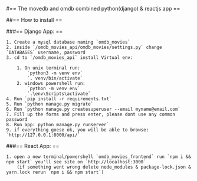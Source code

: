 #== The movedb and omdb combined python(django) & reactjs app ==

##== How to install ==

###== Django App: ==

    1. Create a mysql database naming `omdb_movies`
    2. inside `/omdb_movies_api/omdb_movies/settings.py` change `DATABASES` username, password
    3. cd to `/omdb_movies_api` install Virtual env:
    
        1. On unix terminal run:
            `python3 -m venv env`
            `. venv/bin/activate`
        2. windows powershell run:
            `python -m venv env`
            `.\env\Scripts\activate`
    4. Run `pip install -r requirements.txt`
    5. Run `python manage.py migrate`
    6. Run `python manage.py createsuperuser --email myname@email.com`
    7. Fill up the forms and press enter, please dont use any common password
    8. Run app: python manage.py runserver`
    9. if everything goese ok, you will be able to browse: `http://127.0.0.1:8000/api/`

###== React App: ==

    1. open a new terminal/powershell `omdb_movies_frontend` run `npm i && npm start` you'll see site on `http://localhost:3000`
        (if something went wrong delete node_modules & package-lock.json & yarn.lock rerun `npm i && npm start`)
